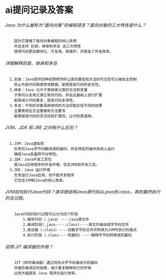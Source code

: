 # ai提问记录及答案

###### Java 为什么被称为“面向对象”的编程语言？面向对象的三大特性是什么？
```
    因为它遵循了面向对象编程的核心思想
    并且支持 封装、继承和多态 这三大特性
    使得代码更加模块化、可复用、易维护，并提高了开发效率。
```
###### 详细解释封装、继承和多态
```
  1.封装：Java提供四种权限修饰符让类的属性和方法的可见性可以被自主控制
    防止外部代码随意修改数据。能够提高代码的安全性。
  2.继承：Java 允许子类继承父类的方法和变量
    子类可以复用父类已有的代码，并在此基础上进行扩展
    能够减少代码重复，提高代码复用性。
  3.多态：不同的对象调用相同的方法却能实现不同的结果
    主要表现在方法重载和方法重写
    能够提高代码的灵活性和扩展性，让代码更通用。
```
###### JVM、JDK 和 JRE 之间有什么区别？
```
  1.JVM：Java虚拟机
    负责将Java字节码翻译成机器码，并在特定的操作系统上运行
    确保Java具备跨平台特性。
  2.JDK：Java开发工具包
    是Java应用程序的开发环境，包含JRE和开发工具。
  3.JRE：Java 运行环境
    负责运行Java应用，但不能开发程序
    它包含JVM和Java的核心类库。
```
###### JVM如何执行Java代码？请详细说明Java源代码从.java到.class，再到最终执行的全过程。
```
    Java代码的执行过程可以分为四个阶段
        1.编写代码（.java）----java源文件
        2.编译阶段(.java----.class)----源文件编译成字节码文件
        3.类加载（.class）----加载字节码文件并转换为JVM可执行的格式
        4.执行阶段（.class----机器码）----解释字节码转换成机器码
```
###### 说明 JIT 编译器的作用？
```
    JIT（即时编译器）通过将热点字节码编译为机器码
    并缓存编译后的结果，减少重复解释执行的开销
    从而大幅提高 Java 程序的运行效率.
```